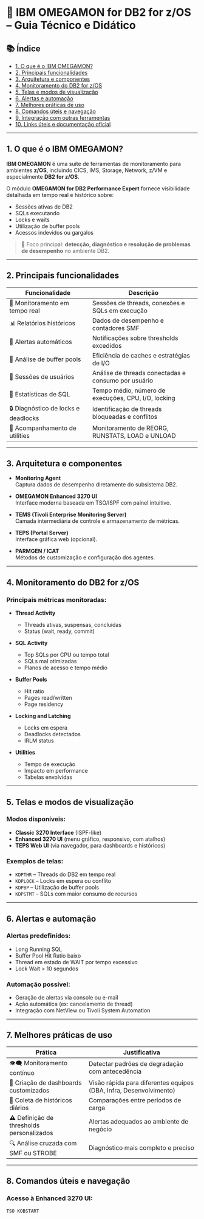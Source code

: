 # 🧠 IBM OMEGAMON for DB2 for z/OS – Guia Técnico e Didático

## 📚 Índice

- [1. O que é o IBM OMEGAMON?](#1-o-que-é-o-ibm-omegamon)
- [2. Principais funcionalidades](#2-principais-funcionalidades)
- [3. Arquitetura e componentes](#3-arquitetura-e-componentes)
- [4. Monitoramento do DB2 for z/OS](#4-monitoramento-do-db2-for-zos)
- [5. Telas e modos de visualização](#5-telas-e-modos-de-visualização)
- [6. Alertas e automação](#6-alertas-e-automação)
- [7. Melhores práticas de uso](#7-melhores-práticas-de-uso)
- [8. Comandos úteis e navegação](#8-comandos-úteis-e-navegação)
- [9. Integração com outras ferramentas](#9-integração-com-outras-ferramentas)
- [10. Links úteis e documentação oficial](#10-links-úteis-e-documentação-oficial)

---

## 1. O que é o IBM OMEGAMON?

**IBM OMEGAMON** é uma suíte de ferramentas de monitoramento para ambientes **z/OS**, incluindo CICS, IMS, Storage, Network, z/VM e especialmente **DB2 for z/OS**.

O módulo **OMEGAMON for DB2 Performance Expert** fornece visibilidade detalhada em tempo real e histórico sobre:

- Sessões ativas de DB2
- SQLs executando
- Locks e waits
- Utilização de buffer pools
- Acessos indevidos ou gargalos

> 🎯 Foco principal: **detecção, diagnóstico e resolução de problemas de desempenho** no ambiente DB2.

---

## 2. Principais funcionalidades

| Funcionalidade                        | Descrição                                                                 |
|--------------------------------------|---------------------------------------------------------------------------|
| 🔎 Monitoramento em tempo real        | Sessões de threads, conexões e SQLs em execução                          |
| 📊 Relatórios históricos              | Dados de desempenho e contadores SMF                                     |
| 🚨 Alertas automáticos                | Notificações sobre thresholds excedidos                                  |
| 🧠 Análise de buffer pools            | Eficiência de caches e estratégias de I/O                                |
| 🪪 Sessões de usuários                | Análise de threads conectadas e consumo por usuário                      |
| 🧮 Estatísticas de SQL                | Tempo médio, número de execuções, CPU, I/O, locking                      |
| 🔒 Diagnóstico de locks e deadlocks   | Identificação de threads bloqueadas e conflitos                         |
| 🔄 Acompanhamento de utilities        | Monitoramento de REORG, RUNSTATS, LOAD e UNLOAD                         |

---

## 3. Arquitetura e componentes

- **Monitoring Agent**  
  Captura dados de desempenho diretamente do subsistema DB2.

- **OMEGAMON Enhanced 3270 UI**  
  Interface moderna baseada em TSO/ISPF com painel intuitivo.

- **TEMS (Tivoli Enterprise Monitoring Server)**  
  Camada intermediária de controle e armazenamento de métricas.

- **TEPS (Portal Server)**  
  Interface gráfica web (opcional).

- **PARMGEN / ICAT**  
  Métodos de customização e configuração dos agentes.

---

## 4. Monitoramento do DB2 for z/OS

### Principais métricas monitoradas:

- **Thread Activity**
  - Threads ativas, suspensas, concluídas
  - Status (wait, ready, commit)

- **SQL Activity**
  - Top SQLs por CPU ou tempo total
  - SQLs mal otimizadas
  - Planos de acesso e tempo médio

- **Buffer Pools**
  - Hit ratio
  - Pages read/written
  - Page residency

- **Locking and Latching**
  - Locks em espera
  - Deadlocks detectados
  - IRLM status

- **Utilities**
  - Tempo de execução
  - Impacto em performance
  - Tabelas envolvidas

---

## 5. Telas e modos de visualização

### Modos disponíveis:

- **Classic 3270 Interface** (ISPF-like)
- **Enhanced 3270 UI** (menu gráfico, responsivo, com atalhos)
- **TEPS Web UI** (via navegador, para dashboards e históricos)

### Exemplos de telas:

- `KDPTHR` – Threads do DB2 em tempo real  
- `KDPLOCK` – Locks em espera ou conflito  
- `KDPBP` – Utilização de buffer pools  
- `KDPSTMT` – SQLs com maior consumo de recursos

---

## 6. Alertas e automação

### Alertas predefinidos:

- Long Running SQL
- Buffer Pool Hit Ratio baixo
- Thread em estado de WAIT por tempo excessivo
- Lock Wait > 10 segundos

### Automação possível:

- Geração de alertas via console ou e-mail
- Ação automática (ex: cancelamento de thread)
- Integração com NetView ou Tivoli System Automation

---

## 7. Melhores práticas de uso

| Prática                                    | Justificativa                                                              |
|--------------------------------------------|----------------------------------------------------------------------------|
| 👁️‍🗨️ Monitoramento contínuo                 | Detectar padrões de degradação com antecedência                           |
| 📌 Criação de dashboards customizados       | Visão rápida para diferentes equipes (DBA, Infra, Desenvolvimento)        |
| 🔄 Coleta de históricos diários             | Comparações entre períodos de carga                                       |
| ⚠️ Definição de thresholds personalizados   | Alertas adequados ao ambiente de negócio                                  |
| 🔍 Análise cruzada com SMF ou STROBE        | Diagnóstico mais completo e preciso                                       |

---

## 8. Comandos úteis e navegação

### Acesso à Enhanced 3270 UI:

```text
TSO KOBSTART
